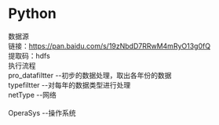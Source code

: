 # Python
数据源</br>
链接：https://pan.baidu.com/s/19zNbdD7RRwM4mRyO13g0fQ  </br>
提取码：hdfs </br>
执行流程</br>
pro_datafiltter  --初步的数据处理，取出各年份的数据 </br>
typefiltter  --对每年的数据类型进行处理 </br>
netType --网络 </br>  
OperaSys --操作系统 </br>
